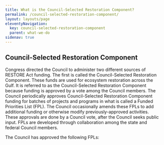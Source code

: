 ```yaml
---
title: What is the Council-Selected Restoration Component?
permalink: /council-selected-restoration-component/
layout: layouts/page
eleventyNavigation:
  key: council-selected-restoration-component
  parent: what-we-do
sidenav: true
---
```


## Council-Selected Restoration Component

Congress directed the Council to administer two different sources of RESTORE Act funding. The first is called the Council-Selected Restoration Component. These funds are used for ecosystem restoration across the Gulf. It is referred to as the Council-Selected Restoration Component because funding is approved by a vote among the Council members. The Council periodically approves Council-Selected Restoration Component funding for batches of projects and programs in what is called a Funded Priorities List (FPL). The Council occasionally amends these FPLs to add additional funding or otherwise modify previously-approved activities. These approvals are done by a Council vote, after the Council seeks public input. FPLs are developed through collaboration among the state and federal Council members.

The Council has approved the following FPLs:
